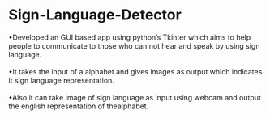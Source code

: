 # Sign-Language-Detector

•Developed an GUI based app using python’s Tkinter which aims to help people to communicate to those who can not hear and speak by using sign language.<br><br>
•It takes the input of a alphabet and gives images as output which indicates it sign language representation.<br><br>
•Also it can take image of sign language as input using webcam and output the english representation of thealphabet.<br><br>

